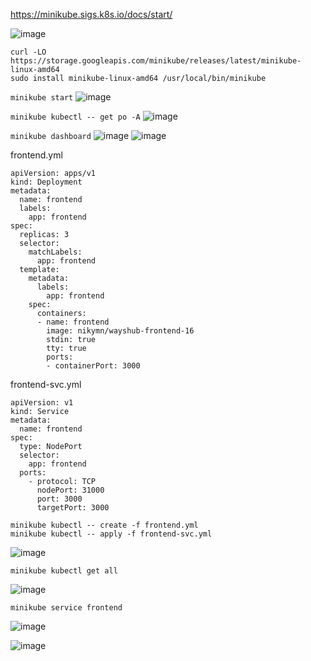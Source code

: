 https://minikube.sigs.k8s.io/docs/start/

![image](https://github.com/nikymn/devops16-dw-nafis/assets/52950376/a5a8a1a7-6f42-4e3c-abae-4bd3e4c1b0c4)
```
curl -LO https://storage.googleapis.com/minikube/releases/latest/minikube-linux-amd64
sudo install minikube-linux-amd64 /usr/local/bin/minikube
```

`minikube start`
![image](https://github.com/nikymn/devops16-dw-nafis/assets/52950376/fa511f62-fde1-4dce-82fd-f80e8ca9ccd9)

`minikube kubectl -- get po -A`
![image](https://github.com/nikymn/devops16-dw-nafis/assets/52950376/6dc17195-6a2d-4d0d-8a06-529525a85b44)

`minikube dashboard`
![image](https://github.com/nikymn/devops16-dw-nafis/assets/52950376/c2678a17-d4f2-44f2-8104-c2504a3b8fd2)
![image](https://github.com/nikymn/devops16-dw-nafis/assets/52950376/a293c5c6-1551-4364-b702-3c6cbe771270)

frontend.yml
```
apiVersion: apps/v1
kind: Deployment
metadata:
  name: frontend
  labels:
    app: frontend
spec:
  replicas: 3
  selector:
    matchLabels:
      app: frontend
  template:
    metadata:
      labels:
        app: frontend
    spec:
      containers:
      - name: frontend
        image: nikymn/wayshub-frontend-16
        stdin: true
        tty: true
        ports:
        - containerPort: 3000
```

frontend-svc.yml
```
apiVersion: v1
kind: Service
metadata:
  name: frontend
spec:
  type: NodePort
  selector:
    app: frontend
  ports:
    - protocol: TCP
      nodePort: 31000
      port: 3000
      targetPort: 3000
```

```
minikube kubectl -- create -f frontend.yml
minikube kubectl -- apply -f frontend-svc.yml
```

![image](https://github.com/nikymn/devops16-dw-nafis/assets/52950376/b41228ce-31cf-49a8-9b0a-46993768a4f9)

```
minikube kubectl get all
```
![image](https://github.com/nikymn/devops16-dw-nafis/assets/52950376/6a4d1f9f-b47b-401f-9857-3b6740c84a39)


```
minikube service frontend
```
![image](https://github.com/nikymn/devops16-dw-nafis/assets/52950376/dece6dd0-9114-477f-a77e-0727b7190a8c)

![image](https://github.com/nikymn/devops16-dw-nafis/assets/52950376/3f1d29ee-82b4-4c93-822b-d04ff9e1c8e0)
